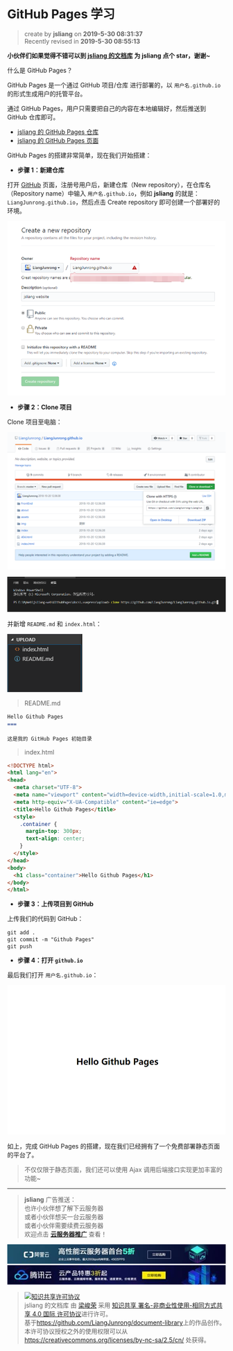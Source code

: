 GitHub Pages 学习
===

> create by **jsliang** on **2019-5-30 08:31:37**  
> Recently revised in **2019-5-30 08:55:13**

**小伙伴们如果觉得不错可以到 [jsliang 的文档库](https://github.com/LiangJunrong/document-library) 为 jsliang 点个 star，谢谢~**

什么是 GitHub Pages？

GitHub Pages 是一个通过 GitHub 项目/仓库 进行部署的，以 `用户名.github.io` 的形式生成用户的托管平台。

通过 GitHub Pages，用户只需要把自己的内容在本地编辑好，然后推送到 GitHub 仓库即可。

* [jsliang 的 GitHub Pages 仓库](https://github.com/LiangJunrong/LiangJunrong.github.io)
* [jsliang 的 GitHub Pages 页面](https://liangjunrong.github.io/)

GitHub Pages 的搭建非常简单，现在我们开始搭建：

* **步骤 1：新建仓库**

打开 [GitHub](https://github.com/) 页面，注册号用户后，新建仓库（New repository），在仓库名（Repository name）中输入 `用户名.github.io`，例如 **jsliang** 的就是：`LiangJunrong.github.io`，然后点击 Create repository 即可创建一个部署好的环境。

![图](../../../public-repertory/img/other-GitHub-Pages-1.png)

* **步骤 2：Clone 项目**

Clone 项目至电脑：

![图](../../../public-repertory/img/other-GitHub-Pages-2.png)

![图](../../../public-repertory/img/other-GitHub-Pages-3.png)

并新增 `README.md` 和 `index.html`：

![图](../../../public-repertory/img/other-GitHub-Pages-4.png)

> README.md

```md
Hello Github Pages
===

这是我的 GitHub Pages 初始目录
```

> index.html

```html
<!DOCTYPE html>
<html lang="en">
<head>
  <meta charset="UTF-8">
  <meta name="viewport" content="width=device-width,initial-scale=1.0,maximum-scale=1.0,user-scalable=no">
  <meta http-equiv="X-UA-Compatible" content="ie=edge">
  <title>Hello Github Pages</title>
  <style>
    .container {
      margin-top: 300px;
      text-align: center;
    }
  </style>
</head>
<body>
  <h1 class="container">Hello Github Pages</h1>
</body>
</html>
```

* **步骤 3：上传项目到 GitHub**

上传我们的代码到 GitHub：

```
git add .
git commit -m "Github Pages"
git push
```

* **步骤 4：打开 `github.io`**

最后我们打开 `用户名.github.io`：

![图](../../../public-repertory/img/other-GitHub-Pages-5.png)

如上，完成 GitHub Pages 的搭建，现在我们已经拥有了一个免费部署静态页面的平台了。

> 不仅仅限于静态页面，我们还可以使用 Ajax 调用后端接口实现更加丰富的功能~

---

> **jsliang** 广告推送：  
> 也许小伙伴想了解下云服务器  
> 或者小伙伴想买一台云服务器  
> 或者小伙伴需要续费云服务器  
> 欢迎点击 **[云服务器推广](https://github.com/LiangJunrong/document-library/blob/master/other-library/Monologue/%E7%A8%B3%E9%A3%9F%E8%89%B0%E9%9A%BE.md)** 查看！

[![图](../../../public-repertory/img/z-small-seek-ali-3.jpg)](https://promotion.aliyun.com/ntms/act/qwbk.html?userCode=w7hismrh)
[![图](../../../public-repertory/img/z-small-seek-tencent-2.jpg)](https://cloud.tencent.com/redirect.php?redirect=1014&cps_key=49f647c99fce1a9f0b4e1eeb1be484c9&from=console)

> <a rel="license" href="http://creativecommons.org/licenses/by-nc-sa/4.0/"><img alt="知识共享许可协议" style="border-width:0" src="https://i.creativecommons.org/l/by-nc-sa/4.0/88x31.png" /></a><br /><span xmlns:dct="http://purl.org/dc/terms/" property="dct:title">jsliang 的文档库</span> 由 <a xmlns:cc="http://creativecommons.org/ns#" href="https://github.com/LiangJunrong/document-library" property="cc:attributionName" rel="cc:attributionURL">梁峻荣</a> 采用 <a rel="license" href="http://creativecommons.org/licenses/by-nc-sa/4.0/">知识共享 署名-非商业性使用-相同方式共享 4.0 国际 许可协议</a>进行许可。<br />基于<a xmlns:dct="http://purl.org/dc/terms/" href="https://github.com/LiangJunrong/document-library" rel="dct:source">https://github.com/LiangJunrong/document-library</a>上的作品创作。<br />本许可协议授权之外的使用权限可以从 <a xmlns:cc="http://creativecommons.org/ns#" href="https://creativecommons.org/licenses/by-nc-sa/2.5/cn/" rel="cc:morePermissions">https://creativecommons.org/licenses/by-nc-sa/2.5/cn/</a> 处获得。